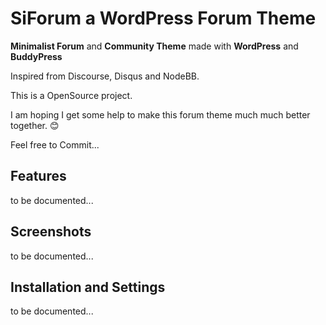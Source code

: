 # SiForum a WordPress Forum Theme
**Minimalist Forum** and **Community Theme** made with **WordPress** and **BuddyPress**

Inspired from Discourse, Disqus and NodeBB.

This is a OpenSource project. 

I am hoping I get some help to make this forum theme much much better together. 😊

Feel free to Commit...

## Features

to be documented...



## Screenshots

to be documented...



## Installation and Settings
 
to be documented...
